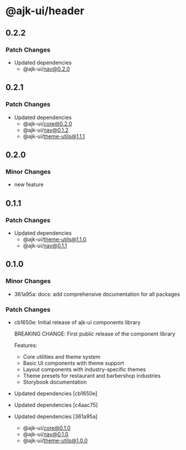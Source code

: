 # @ajk-ui/header

## 0.2.2

### Patch Changes

- Updated dependencies
  - @ajk-ui/nav@0.2.0

## 0.2.1

### Patch Changes

- Updated dependencies
  - @ajk-ui/core@0.2.0
  - @ajk-ui/nav@0.1.2
  - @ajk-ui/theme-utils@1.1.1

## 0.2.0

### Minor Changes

- new feature

## 0.1.1

### Patch Changes

- Updated dependencies
  - @ajk-ui/theme-utils@1.1.0
  - @ajk-ui/nav@0.1.1

## 0.1.0

### Minor Changes

- 361a95a: docs: add comprehensive documentation for all packages

### Patch Changes

- cb1650e: Initial release of ajk-ui components library

  BREAKING CHANGE: First public release of the component library

  Features:

  - Core utilities and theme system
  - Basic UI components with theme support
  - Layout components with industry-specific themes
  - Theme presets for restaurant and barbershop industries
  - Storybook documentation

- Updated dependencies [cb1650e]
- Updated dependencies [c4aac75]
- Updated dependencies [361a95a]
  - @ajk-ui/core@0.1.0
  - @ajk-ui/nav@0.1.0
  - @ajk-ui/theme-utils@1.0.0
